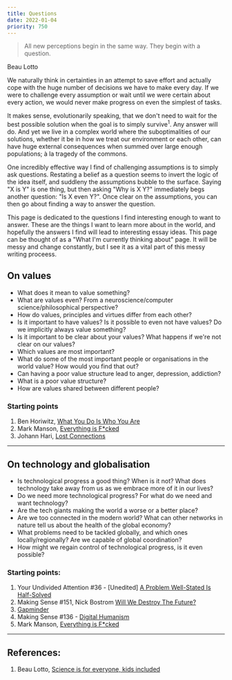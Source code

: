 ```yaml
---
title: Questions
date: 2022-01-04
priority: 750
---
```


> All new perceptions begin in the same way. They begin with a question.
<div class="quote-author">Beau Lotto</div>

We naturally think in certainties in an attempt to save effort and actually cope with the huge number of decisions we have to make every day. If we were to challenge every assumption or wait until we were certain about every action, we would never make progress on even the simplest of tasks.

It makes sense, evolutionarily speaking, that we don't need to wait for the best possible solution when the goal is to simply survive<sup>1</sup>. Any answer will do. And yet we live in a complex world where the suboptimalities of our solutions, whether it be in how we treat our environment or each other, can have huge external consequences when summed over large enough populations; à la tragedy of the commons. 

One incredibly effective way I find of challenging assumptions is to simply ask questions. Restating a belief as a question seems to invert the logic of the idea itself, and suddleny the assumptions bubble to the surface. Saying "X is Y" is one thing, but then asking "Why is X Y?" immediately begs another question: "Is X even Y?". Once clear on the assumptions, you can then go about finding a way to answer the question. 

This page is dedicated to the questions I find interesting enough to want to answer. These are the things I want to learn more about in the world, and hopefully the answers I find will lead to interesting essay ideas. This page can be thought of as a "What I'm currently thinking about" page. It will be messy and change constantly, but I see it as a vital part of this messy writing proceess.

## On values 
- What does it mean to value something?
- What are values even? From a neuroscience/computer science/philosophical perspective?
- How do values, principles and virtues differ from each other?
- Is it important to have values? Is it possible to even not have values? Do we implicitly always value something? 
- Is it important to be clear about your values? What happens if we're not clear on our values? 
- Which values are most important?
- What do some of the most important people or organisations in the world value? How would you find that out?
- Can having a poor value structure lead to anger, depression, addiction?
- What is a poor value structure?
- How are values shared between different people?

### Starting points
1. Ben Horiwitz, [What You Do Is Who You Are](https://www.goodreads.com/book/show/44063692-what-you-do-is-who-you-are)
2. Mark Manson, [Everything is F*cked](https://markmanson.net/books/everything-is-fucked)
3. Johann Hari, [Lost Connections](https://thelostconnections.com/)

---
## On technology and globalisation
- Is technological progress a good thing? When is it not? What does technology take away from us as we embrace more of it in our lives?
- Do we need more technological progress? For what do we need and want technology?
- Are the tech giants making the world a worse or a better place?
- Are we too connected in the modern world? What can other networks in nature tell us about the health of the global economy?
- What problems need to be tackled globally, and which ones locally/regionally? Are we capable of global coordination?
- How might we regain control of technological progress, is it even possible?

### Starting points:
1. Your Undivided Attention #36 - [Unedited] [A Problem Well-Stated Is Half-Solved](https://www.humanetech.com/podcast/36-unedited-a-problem-well-stated-is-half-solved)
2. Making Sense #151, Nick Bostrom [Will We Destroy The Future?](https://www.samharris.org/podcasts/making-sense-episodes/151-will-destroy-future)
3. [Gapminder](https://upgrader.gapminder.org/)
4. Making Sense #136 - [Digital Humanism](https://www.samharris.org/podcasts/making-sense-episodes/136-digital-humanism)
5. Mark Manson, [Everything is F*cked](https://markmanson.net/books/everything-is-fucked)
---
## References:
1. Beau Lotto, [Science is for everyone, kids included](https://www.ted.com/talks/beau_lotto_amy_o_toole_science_is_for_everyone_kids_included?language=de#t-132028)
